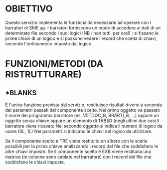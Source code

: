 # OBIETTIVO
Questo servizio implementa le funzionalità necessarie ad operare con i barratori di SME.up.
I barratori forniscono un modo di accedere ai dati di un determinato file secondo i suoi logici
 (NB :  non tutti, per ora!) :  si fissano le prime chiavi di un logico e si possono vedere i record che
 scelta di chiavi, secondo l'ordinamento imposto dal logico.


# FUNZIONI/METODI (DA RISTRUTTURARE)
## *BLANKS
È l'unica funzione prevista dal servizio, restituisce risultati diversi a seconda dei parametri passati
del componente scelto.
Nel primo oggetto va passato il nome del programma barratore (es. V5TDOC_B, BRARTI_B, ...) oppure un
 oggetto senza chiave oppure un elemento di TAB§O (negli ultimi due casi il barratore viene ricavato
Nel secondo oggetto si indica il numero di logico da usare (0L, 1L)
Nei parametri si indicano le chiavi del logico da utilizzare.

Se il componente scelto è TRE viene restituito un albero con le scelte possibili per la prima chiave
analizzando i record del file che soddisfano le altre chiavi imposte.
Se il componente scelto è EXB viene restituita una matrice (le colonne sono cablate nel barratore) con i
record del file che soddisfano le chiavi imposte.


